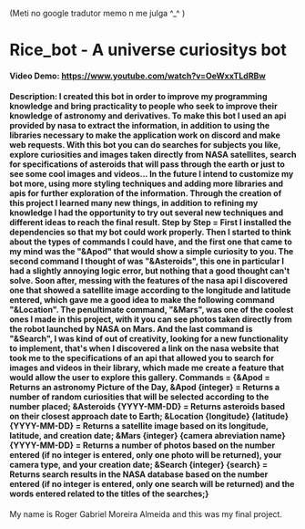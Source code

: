 (Meti no google tradutor memo n me julga ^_^ )

# Rice_bot - A universe curiositys bot
#### Video Demo:  <https://www.youtube.com/watch?v=OeWxxTLdRBw>
#### Description: I created this bot in order to improve my programming knowledge and bring practicality to people who seek to improve their knowledge of astronomy and derivatives. To make this bot I used an api provided by nasa to extract the information, in addition to using the libraries necessary to make the application work on discord and make web requests. With this bot you can do searches for subjects you like, explore curiosities and images taken directly from NASA satellites, search for specifications of asteroids that will pass through the earth or just to see some cool images and videos... In the future I intend to customize my bot more, using more styling techniques and adding more libraries and apis for further exploration of the information. Through the creation of this project I learned many new things, in addition to refining my knowledge I had the opportunity to try out several new techniques and different ideas to reach the final result. Step by Step = First I installed the dependencies so that my bot could work properly. Then I started to think about the types of commands I could have, and the first one that came to my mind was the "&Apod" that would show a simple curiosity to you. The second command I thought of was "&Asteroids", this one in particular I had a slightly annoying logic error, but nothing that a good thought can't solve. Soon after, messing with the features of the nasa api I discovered one that showed a satellite image according to the longitude and latitude entered, which gave me a good idea to make the following command "&Location". The penultimate command, "&Mars", was one of the coolest ones I made in this project, with it you can see photos taken directly from the robot launched by NASA on Mars. And the last command is "&Search", I was kind of out of creativity, looking for a new functionality to implement, that's when I discovered a link on the nasa website that took me to the specifications of an api that allowed you to search for images and videos in their library, which made me create a feature that would allow the user to explore this gallery. Commands = {&Apod = Returns an astronomy Picture of the Day, &Apod {integer} = Returns a number of random curiosities that will be selected according to the number placed; &Asteroids {YYYY-MM-DD} = Returns asteroids based on their closest approach date to Earth; &Location {longitude} {latitude} {YYYY-MM-DD} = Returns a satellite image based on its longitude, latitude, and creation date; &Mars {integer} {camera abreviation name} {YYYY-MM-DD} = Returns a number of photos based on the number entered (if no integer is entered, only one photo will be returned), your camera type, and your creation date; &Search {integer} {search} = Returns search results in the NASA database based on the number entered (if no integer is entered, only one search will be returned) and the words entered related to the titles of the searches;}

My name is Roger Gabriel Moreira Almeida and this was my final project.
